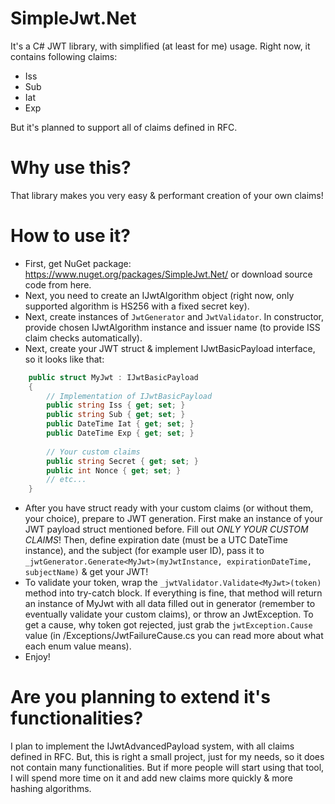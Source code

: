 # SimpleJwt.Net
It's a C# JWT library, with simplified (at least for me) usage. Right now, it contains following claims:
- Iss
- Sub
- Iat
- Exp

But it's planned to support all of claims defined in RFC.

# Why use this?
That library makes you very easy & performant creation of your own claims!

# How to use it?
- First, get NuGet package: https://www.nuget.org/packages/SimpleJwt.Net/ or download source code from here.
- Next, you need to create an IJwtAlgorithm object (right now, only supported algorithm is HS256 with a fixed secret key).
- Next, create instances of `JwtGenerator` and `JwtValidator`. In constructor, provide chosen IJwtAlgorithm instance and issuer name (to provide ISS claim checks automatically).
- Next, create your JWT struct & implement IJwtBasicPayload interface, so it looks like that:
```cs
    public struct MyJwt : IJwtBasicPayload
    {
        // Implementation of IJwtBasicPayload
        public string Iss { get; set; }
        public string Sub { get; set; }
        public DateTime Iat { get; set; }
        public DateTime Exp { get; set; }
        
        // Your custom claims
        public string Secret { get; set; }
        public int Nonce { get; set; }
        // etc...
    }
```
- After you have struct ready with your custom claims (or without them, your choice), prepare to JWT generation. First make an instance of your JWT payload struct mentioned before. Fill out *ONLY YOUR CUSTOM CLAIMS*! Then, define expiration date (must be a UTC DateTime instance), and the subject (for example user ID), pass it to `_jwtGenerator.Generate<MyJwt>(myJwtInstance, expirationDateTime, subjectName)` & get your JWT!
- To validate your token, wrap the `_jwtValidator.Validate<MyJwt>(token)` method into try-catch block. If everything is fine, that method will return an instance of MyJwt with all data filled out in generator (remember to eventually validate your custom claims), or throw an JwtException. To get a cause, why token got rejected, just grab the `jwtException.Cause` value (in /Exceptions/JwtFailureCause.cs you can read more about what each enum value means).
- Enjoy!

# Are you planning to extend it's functionalities?
I plan to implement the IJwtAdvancedPayload system, with all claims defined in RFC. But, this is right a small project, just for my needs, so it does not contain many functionalities. But if more people will start using that tool, I will spend more time on it and add new claims more quickly & more hashing algorithms.